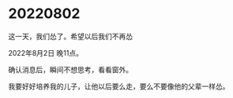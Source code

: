 # 20220802
这一天，我们怂了。希望以后我们不再怂

2022年8月2日 晚11点。

确认消息后，瞬间不想思考，看看窗外。

我要好好培养我的儿子，让他以后要么走，要么不要像他的父辈一样怂。
